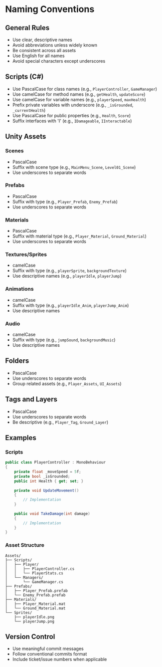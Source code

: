# Naming Conventions

## General Rules
- Use clear, descriptive names
- Avoid abbreviations unless widely known
- Be consistent across all assets
- Use English for all names
- Avoid special characters except underscores

## Scripts (C#)
- Use PascalCase for class names (e.g., `PlayerController`, `GameManager`)
- Use camelCase for method names (e.g., `getHealth`, `updateScore`)
- Use camelCase for variable names (e.g., `playerSpeed`, `maxHealth`)
- Prefix private variables with underscore (e.g., `_isGrounded`, `_currentHealth`)
- Use PascalCase for public properties (e.g., `Health`, `Score`)
- Suffix interfaces with 'I' (e.g., `IDamageable`, `IInteractable`)

## Unity Assets
### Scenes
- PascalCase
- Suffix with scene type (e.g., `MainMenu_Scene`, `Level01_Scene`)
- Use underscores to separate words

### Prefabs
- PascalCase
- Suffix with type (e.g., `Player_Prefab`, `Enemy_Prefab`)
- Use underscores to separate words

### Materials
- PascalCase
- Suffix with material type (e.g., `Player_Material`, `Ground_Material`)
- Use underscores to separate words

### Textures/Sprites
- camelCase
- Suffix with type (e.g., `playerSprite`, `backgroundTexture`)
- Use descriptive names (e.g., `playerIdle`, `playerJump`)

### Animations
- camelCase
- Suffix with type (e.g., `playerIdle_Anim`, `playerJump_Anim`)
- Use descriptive names

### Audio
- camelCase
- Suffix with type (e.g., `jumpSound`, `backgroundMusic`)
- Use descriptive names

## Folders
- PascalCase
- Use underscores to separate words
- Group related assets (e.g., `Player_Assets`, `UI_Assets`)

## Tags and Layers
- PascalCase
- Use underscores to separate words
- Be descriptive (e.g., `Player_Tag`, `Ground_Layer`)

## Examples

### Scripts
```csharp
public class PlayerController : MonoBehaviour
{
    private float _moveSpeed = 5f;
    private bool _isGrounded;
    public int Health { get; set; }
    
    private void UpdateMovement()
    {
        // Implementation
    }
    
    public void TakeDamage(int damage)
    {
        // Implementation
    }
}
```

### Asset Structure
```
Assets/
├── Scripts/
│   ├── Player/
│   │   ├── PlayerController.cs
│   │   └── PlayerStats.cs
│   └── Managers/
│       └── GameManager.cs
├── Prefabs/
│   ├── Player_Prefab.prefab
│   └── Enemy_Prefab.prefab
├── Materials/
│   ├── Player_Material.mat
│   └── Ground_Material.mat
└── Sprites/
    ├── playerIdle.png
    └── playerJump.png
```

## Version Control
- Use meaningful commit messages
- Follow conventional commits format
- Include ticket/issue numbers when applicable 